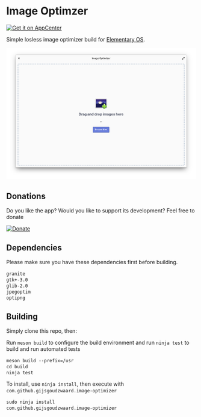 # Image Optimzer
[![Get it on AppCenter](https://appcenter.elementary.io/badge.svg)](https://appcenter.elementary.io/com.github.gijsgoudzwaard.image-optimizer)

Simple losless image optimizer build for [Elementary OS](https://elementary.io).

![Screenshot](data/screenshots/welcome-screen.png)

## Donations
Do you like the app? Would you like to support its development? Feel free to donate

[![Donate](https://img.shields.io/badge/Donate-PayPal-green.svg)](https://paypal.me/gijsgoudzwaard)

## Dependencies

Please make sure you have these dependencies first before building.

```
granite
gtk+-3.0
glib-2.0
jpegoptim
optipng
```

## Building

Simply clone this repo, then:

Run `meson build` to configure the build environment and run `ninja test` to build and run automated tests

    meson build --prefix=/usr
    cd build
    ninja test

To install, use `ninja install`, then execute with `com.github.gijsgoudzwaard.image-optimizer`

    sudo ninja install
    com.github.gijsgoudzwaard.image-optimizer
